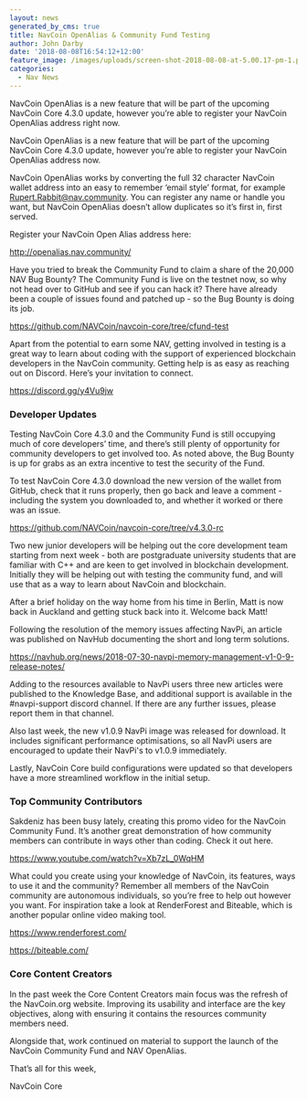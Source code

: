 ```yaml
---
layout: news
generated_by_cms: true
title: NavCoin OpenAlias & Community Fund Testing
author: John Darby
date: '2018-08-08T16:54:12+12:00'
feature_image: /images/uploads/screen-shot-2018-08-08-at-5.00.17-pm-1.png
categories:
  - Nav News
---
```

NavCoin OpenAlias is a new feature that will be part of the upcoming NavCoin Core 4.3.0 update, however you’re able to register your NavCoin OpenAlias address right now. 

NavCoin OpenAlias is a new feature that will be part of the upcoming NavCoin Core 4.3.0 update, however you’re able to register your NavCoin OpenAlias address now. 

NavCoin OpenAlias works by converting the full 32 character NavCoin wallet address into an easy to remember ‘email style’ format, for example Rupert.Rabbit@nav.community. You can register any name or handle you want, but NavCoin OpenAlias doesn’t allow duplicates so it’s first in, first served. 

Register your NavCoin Open Alias address here:

<http://openalias.nav.community/>

Have you tried to break the Community Fund to claim a share of the 20,000 NAV Bug Bounty? The Community Fund is live on the testnet now, so why not head over to GitHub and see if you can hack it? There have already been a couple of issues found and patched up - so the Bug Bounty is doing its job.

<https://github.com/NAVCoin/navcoin-core/tree/cfund-test>

Apart from the potential to earn some NAV, getting involved in testing is a great way to learn about coding with the support of experienced blockchain developers in the NavCoin community. Getting help is as easy as reaching out on Discord. Here’s your invitation to connect.

<https://discord.gg/y4Vu9jw>

### Developer Updates

Testing NavCoin Core 4.3.0 and the Community Fund is still occupying much of core developers’ time, and there’s still plenty of opportunity for community developers to get involved too. As noted above, the Bug Bounty is up for grabs as an extra incentive to test the security of the Fund. 

To test NavCoin Core 4.3.0 download the new version of the wallet from GitHub, check that it runs properly, then go back and leave a comment - including the system you downloaded to, and whether it worked or there was an issue.

<https://github.com/NAVCoin/navcoin-core/tree/v4.3.0-rc>

Two new junior developers will be helping out the core development team starting from next week - both are postgraduate university students that are familiar with C++ and are keen to get involved in blockchain development. Initially they will be helping out with testing the community fund, and will use that as a way to learn about NavCoin and blockchain.

After a brief holiday on the way home from his time in Berlin, Matt is now back in Auckland and getting stuck back into it. Welcome back Matt!

Following the resolution of the memory issues affecting NavPi, an article was published on NavHub documenting the short and long term solutions. 

<https://navhub.org/news/2018-07-30-navpi-memory-management-v1-0-9-release-notes/>

Adding to the resources available to NavPi users three new articles were published to the Knowledge Base, and additional support is available in the #navpi-support discord channel. If there are any further issues, please report them in that channel. 

Also last week, the new v1.0.9 NavPi image was released for download. It includes significant performance optimisations, so all NavPi users are encouraged to update their NavPi's to v1.0.9 immediately. 

Lastly, NavCoin Core build configurations were updated so that developers have a more streamlined workflow in the initial setup.

### Top Community Contributors

Sakdeniz has been busy lately, creating this promo video for the NavCoin Community Fund. It’s another great demonstration of how community members can contribute in ways other than coding. Check it out here. 

<https://www.youtube.com/watch?v=Xb7zL_0WqHM>

What could you create using your knowledge of NavCoin, its features, ways to use it and the community? Remember all members of the NavCoin community are autonomous individuals, so you’re free to help out however you want. For inspiration take a look at RenderForest and Biteable, which is another popular online video making tool.

<https://www.renderforest.com/>

<https://biteable.com/>

### Core Content Creators

In the past week the Core Content Creators main focus was the refresh of the NavCoin.org website. Improving its usability and interface are the key objectives, along with ensuring it contains the resources community members need.
 
Alongside that, work continued on material to support the launch of the NavCoin Community Fund and NAV OpenAlias.

That’s all for this week,

NavCoin Core
